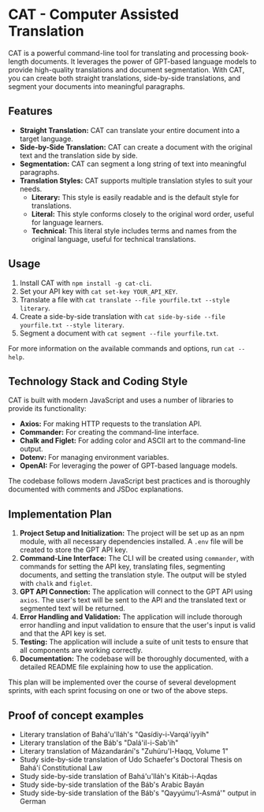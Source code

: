 # CAT - Computer Assisted Translation

CAT is a powerful command-line tool for translating and processing book-length documents. It leverages the power of GPT-based language models to provide high-quality translations and document segmentation. With CAT, you can create both straight translations, side-by-side translations, and segment your documents into meaningful paragraphs.

## Features

- **Straight Translation:** CAT can translate your entire document into a target language.
- **Side-by-Side Translation:** CAT can create a document with the original text and the translation side by side.
- **Segmentation:** CAT can segment a long string of text into meaningful paragraphs.
- **Translation Styles:** CAT supports multiple translation styles to suit your needs.
  - **Literary:** This style is easily readable and is the default style for translations.
  - **Literal:** This style conforms closely to the original word order, useful for language learners.
  - **Technical:** This literal style includes terms and names from the original language, useful for technical translations.

## Usage

1. Install CAT with `npm install -g cat-cli`.
2. Set your API key with `cat set-key YOUR_API_KEY`.
3. Translate a file with `cat translate --file yourfile.txt --style literary`.
4. Create a side-by-side translation with `cat side-by-side --file yourfile.txt --style literary`.
5. Segment a document with `cat segment --file yourfile.txt`.

For more information on the available commands and options, run `cat --help`.

## Technology Stack and Coding Style

CAT is built with modern JavaScript and uses a number of libraries to provide its functionality:

- **Axios:** For making HTTP requests to the translation API.
- **Commander:** For creating the command-line interface.
- **Chalk and Figlet:** For adding color and ASCII art to the command-line output.
- **Dotenv:** For managing environment variables.
- **OpenAI:** For leveraging the power of GPT-based language models.

The codebase follows modern JavaScript best practices and is thoroughly documented with comments and JSDoc explanations.

## Implementation Plan

1. **Project Setup and Initialization:** The project will be set up as an npm module, with all necessary dependencies installed. A `.env` file will be created to store the GPT API key.
2. **Command-Line Interface:** The CLI will be created using `commander`, with commands for setting the API key, translating files, segmenting documents, and setting the translation style. The output will be styled with `chalk` and `figlet`.
3. **GPT API Connection:** The application will connect to the GPT API using `axios`. The user's text will be sent to the API and the translated text or segmented text will be returned.
4. **Error Handling and Validation:** The application will include thorough error handling and input validation to ensure that the user's input is valid and that the API key is set.
5. **Testing:** The application will include a suite of unit tests to ensure that all components are working correctly.
6. **Documentation:** The codebase will be thoroughly documented, with a detailed README file explaining how to use the application.

This plan will be implemented over the course of several development sprints, with each sprint focusing on one or two of the above steps.


## Proof of concept examples

* Literary translation of Bahá'u'lláh's "Qasídiy-i-Varqá'íyyih"
* Literary translation of the Báb's "Dalá'il-i-Sab'ih"
* Literary translation of Mázandarání's "Zuhúru'l-Haqq, Volume 1"
* Study side-by-side translation of Udo Schaefer's Doctoral Thesis on Bahá'í Constitutional Law
* Study side-by-side translation of Bahá'u'lláh's Kitáb-i-Aqdas
* Study side-by-side translation of the Báb's Arabic Bayán
* Study side-by-side translation of the Báb's "Qayyúmu'l-Asmá'" output in German


